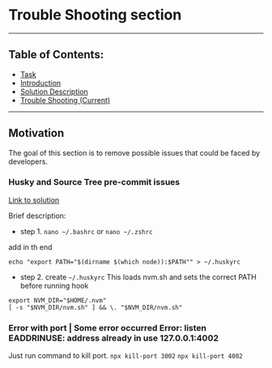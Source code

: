 # Trouble Shooting section

---

## Table of Contents:

- [Task](./01-task.md)
- [Introduction](./01-introduction.md)
- [Solution Description](./02-solution-description.md)
- [Trouble Shooting (Current)](./03-troubleshooting.md)

---

## Motivation

The goal of this section is to remove possible issues that could be faced by developers.

### Husky and Source Tree pre-commit issues

[Link to solution](https://stackoverflow.com/a/69441725)

Brief description:

- step 1.
  `nano ~/.bashrc`
  or
  `nano ~/.zshrc`

add in th end

```
echo "export PATH="$(dirname $(which node)):$PATH"" > ~/.huskyrc
```

- step 2.
  create `~/.huskyrc`
  This loads nvm.sh and sets the correct PATH before running hook

```
export NVM_DIR="$HOME/.nvm"
[ -s "$NVM_DIR/nvm.sh" ] && \. "$NVM_DIR/nvm.sh"
```

### Error with port | Some error occurred Error: listen EADDRINUSE: address already in use 127.0.0.1:4002

Just run command to kill port.
`npx kill-port 3002`
`npx kill-port 4002`
